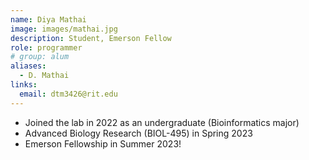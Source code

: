 ```yaml
---
name: Diya Mathai
image: images/mathai.jpg
description: Student, Emerson Fellow
role: programmer
# group: alum
aliases:
  - D. Mathai
links:
  email: dtm3426@rit.edu
---
```


- Joined the lab in 2022 as an undergraduate (Bioinformatics major)
- Advanced Biology Research (BIOL-495) in Spring 2023
- Emerson Fellowship in Summer 2023!
